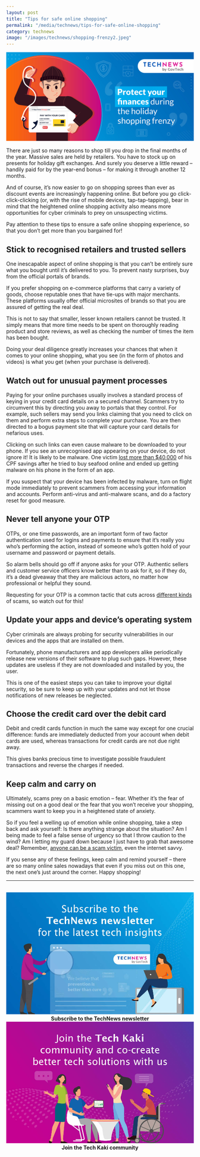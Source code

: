 ```yaml
---
layout: post
title: "Tips for safe online shopping"
permalink: "/media/technews/tips-for-safe-online-shopping"
category: technews
image: "/images/technews/shopping-frenzy2.jpeg"
---
```


![tips-for-safe-online-shopping](/images/technews/shopping-frenzy2.jpeg)

There are just so many reasons to shop till you drop in the final months of the year. Massive sales are held by retailers. You have to stock up on presents for holiday gift exchanges. And surely you deserve a little reward – handily paid for by the year-end bonus – for making it through another 12 months.

And of course, it’s now easier to go on shopping sprees than ever as discount events are increasingly happening online. But before you go click-click-clicking (or, with the rise of mobile devices, tap-tap-tapping), bear in mind that the heightened online shopping activity also means more opportunities for cyber criminals to prey on unsuspecting victims.

Pay attention to these tips to ensure a safe online shopping experience, so that you don’t get more than you bargained for! 

## Stick to recognised retailers and trusted sellers
One inescapable aspect of online shopping is that you can’t be entirely sure what you bought until it’s delivered to you. To prevent nasty surprises, buy from the official portals of brands. 

If you prefer shopping on e-commerce platforms that carry a variety of goods, choose reputable ones that have tie-ups with major merchants. These platforms usually offer official microsites of brands so that you are assured of getting the real deal.  

This is not to say that smaller, lesser known retailers cannot be trusted. It simply means that more time needs to be spent on thoroughly reading product and store reviews, as well as checking the number of times the item has been bought. 

Doing your deal diligence greatly increases your chances that when it comes to your online shopping, what you see (in the form of photos and videos) is what you get (when your purchase is delivered). 

## Watch out for unusual payment processes
Paying for your online purchases usually involves a standard process of keying in your credit card details on a secured channel. 
Scammers try to circumvent this by directing you away to portals that they control. For example, such sellers may send you links claiming that you need to click on them and perform extra steps to complete your purchase. You are then directed to a bogus payment site that will capture your card details for nefarious uses. 

Clicking on such links can even cause malware to be downloaded to your phone. If you see an unrecognised app appearing on your device, do not ignore it! It is likely to be malware. One victim [lost more than $40,000](https://www.tech.gov.sg/media/technews/top-five-scams-in-singapore-and-how-to-protect-yourself) of his CPF savings after he tried to buy seafood online and ended up getting malware on his phone in the form of an app. 

If you suspect that your device has been infected by malware, turn on flight mode immediately to prevent scammers from accessing your information and accounts. Perform anti-virus and anti-malware scans, and do a factory reset for good measure. 

## Never tell anyone your OTP
OTPs, or one time passwords, are an important form of two factor authentication used for logins and payments to ensure that it’s really you who’s performing the action, instead of someone who’s gotten hold of your username and password or payment details. 

So alarm bells should go off if anyone asks for your OTP. Authentic sellers and customer service officers know better than to ask for it, so if they do, it’s a dead giveaway that they are malicious actors, no matter how professional or helpful they sound. 

Requesting for your OTP is a common tactic that cuts across [different kinds](https://www.scamalert.sg/scam-signs-otp-requests) of scams, so watch out for this! 

## Update your apps and device’s operating system
Cyber criminals are always probing for security vulnerabilities in our devices and the apps that are installed on them. 

Fortunately, phone manufacturers and app developers alike periodically release new versions of their software to plug such gaps. However, these updates are useless if they are not downloaded and installed by you, the user. 

This is one of the easiest steps you can take to improve your digital security, so be sure to keep up with your updates and not let those notifications of new releases be neglected. 

## Choose the credit card over the debit card
Debit and credit cards function in much the same way except for one crucial difference: funds are immediately deducted from your account when debit cards are used, whereas transactions for credit cards are not due right away. 

This gives banks precious time to investigate possible fraudulent transactions and reverse the charges if needed. 

## Keep calm and carry on
Ultimately, scams prey on a basic emotion – fear. Whether it’s the fear of missing out on a good deal or the fear that you won’t receive your shopping, scammers want to keep you in a heightened state of anxiety. 

So if you feel a welling up of emotion while online shopping, take a step back and ask yourself: Is there anything strange about the situation? Am I being made to feel a false sense of urgency so that I throw caution to the wind? Am I letting my guard down because I just have to grab that awesome deal? Remember, [anyone can be a scam victim](https://www.tech.gov.sg/media/technews/anyone-can-become-a-scam-victim), even the internet savvy.

If you sense any of these feelings, keep calm and remind yourself – there are so many online sales nowadays that even if you miss out on this one, the next one’s just around the corner. Happy shopping!

---
<br>

<div class="row">
  <div class="col" style="text-align: center">
    <a href="https://go.gov.sg/tnblog-to-tnsub" target="_blank">	 	    
      <img src="/images/technews/TN_footer.png" alt="Subscribe to the TechNews newsletter" /></a>
    <figcaption><b>Subscribe to the TechNews newsletter</b></figcaption>
  </div>

  <div class="col" style="text-align: center">
    <a href="https://go.gov.sg/tnblog-to-tkcommunity" target="_blank">		  
      <img src="/images/technews/TK_footer.png" alt="Join the Tech Kaki community" /></a>
    <figcaption><b>Join the Tech Kaki community</b></figcaption>
  </div>
